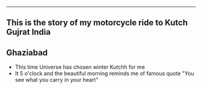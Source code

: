
---
This is the story of my motorcycle ride to Kutch Gujrat India
---

##  Ghaziabad
*	This time Universe has chosen winter Kutchh for me
*	It 5 o'clock and the beautiful morning reminds me of famous quote "You see what you carry in your heart" 

